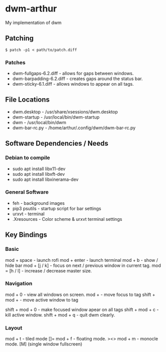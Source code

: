 # dwm-arthur
My implementation of dwm

## Patching

    $ patch -p1 < path/to/patch.diff

### Patches
* dwm-fullgaps-6.2.diff - allows for gaps between windows.
* dwm-barpadding-6.2.diff - creates gaps around the status bar.
* dwm-sticky-6.1.diff - allows windows to appear on all tags.

## File Locations

* dwm.desktop - /usr/share/xsessions/dwm.desktop
* dwm-startup - /usr/local/bin/dwm-startup
* dwm - /usr/local/bin/dwm
* dwm-bar-rc.py - /home/arthur/.config/dwm/dwm-bar-rc.py

## Software Dependencies / Needs

### Debian to compile
* sudo apt install libx11-dev
* sudo apt install libxft-dev
* sudo apt install libxinerama-dev

### General Software
* feh - background images
* pip3 psutils - startup script for bar settings
* urxvt - terminal
* .Xresources - Color scheme & urxvt terminal settings

## Key Bindings
### Basic
mod + space         - launch rofi
mod + enter         - launch terminal
mod + b             - show / hide bar
mod + [j / k]       - focus on next / previous window in current tag.
mod = [h / l]       - increase / decrease master size.

### Navigation
mod + 0             - view all windows on screen.
mod + <number>      - move focus to tag <number>
shift + mod + <num> - move active window to tag <num>

shift + mod + 0     - make focused window apear on all tags
shift + mod + c     - kill active window.
shift + mod + q     - quit dwm clearly.


### Layout
mod + t             - tiled mode []=
mod + f             - floating mode. ><>
mod + m             - monocle mode. [M] (single window fullscreen)
